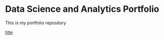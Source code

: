 # Data Science and Analytics Portfolio
This is my portfolio repository

[title](https://github.com/jon-herrick/portfolio/blob/main/Customers_D10.pdf)
